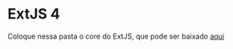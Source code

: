 # ExtJS 4

Coloque nessa pasta o core do ExtJS, que pode ser baixado [aqui](http://www.sencha.com/products/extjs/download/)
